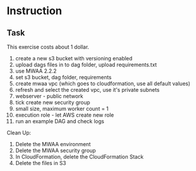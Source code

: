 # Instruction

## Task

This exercise costs about 1 dollar.

1. create a new s3 bucket with versioning enabled
2. upload dags files in to dag folder, upload requirements.txt
3. use MWAA 2.2.2
4. set s3 bucket, dag folder, requirements
5. create mwaa vpc (which goes to cloudformation, use all default values)
6. refresh and select the created vpc, use it's private subnets
7. webserver - public network
8. tick create new security group
9. small size, maximum worker count = 1
10. execution role - let AWS create new role
11. run an example DAG and check logs

Clean Up:
1. Delete the MWAA environment
2. Delete the MWAA security group
3. In CloudFormation, delete the CloudFormation Stack
4. Delete the files in S3